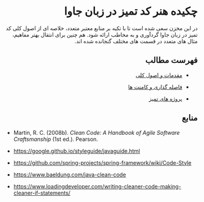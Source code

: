 <div dir="rtl">
  
# چکیده هنر کد تمیز در زبان جاوا

در این مخزن سعی شده است تا با تکیه بر منابع معتبر متعدد، خلاصه ای از اصول کلی کد تمیز در زبان جاوا گردآوری و به مخاطب ارائه شود. هم چنین برای انتقال بهتر مفاهیم، مثال های متعدد در قسمت های مختلف گنجانده شده اند.
  
## فهرست مطالب

+ [ مقدمات و اصول کلی ](https://github.com/mtndaghyani/java-clean-code/blob/master/1_Introduction%20and%20general%20rules/General-Rules-1.md)

+ [فاصله گذاری و کامنت ها](https://github.com/mtndaghyani/java-clean-code/blob/master/2_Whitespace%20and%20Comments/General-Rules-2.md)

+ [پروژه های تمیز](https://github.com/mtndaghyani/java-clean-code/blob/master/3_Clean_projects/Clean-Projects.md)

## منابع

<div dir="ltr">

+ Martin, R. C. (2008b). _Clean Code: A Handbook of Agile Software Craftsmanship_ (1st ed.). Pearson.

+ https://google.github.io/styleguide/javaguide.html

+ https://github.com/spring-projects/spring-framework/wiki/Code-Style 

+ https://www.baeldung.com/java-clean-code

+ https://www.loadingdeveloper.com/writing-cleaner-code-making-cleaner-if-statements/

</div>
</div>
